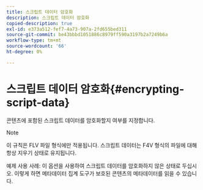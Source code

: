 ```yaml
---
title: 스크립트 데이터 암호화
description: 스크립트 데이터 암호화
copied-description: true
exl-id: e373a512-fef7-4a73-907a-2fd655bed311
source-git-commit: be43bbbd1051886c8979ff590a3197b2a7249b6a
workflow-type: tm+mt
source-wordcount: '66'
ht-degree: 0%

---
```


# 스크립트 데이터 암호화{#encrypting-script-data}

콘텐츠에 포함된 스크립트 데이터를 암호화할지 여부를 지정합니다.

>[!NOTE]
>
>이 규칙은 FLV 파일 형식에만 적용됩니다. 스크립트 데이터는 F4V 형식의 파일에 대해 항상 지우기 상태로 유지됩니다.

예제 사용 사례: 이 옵션을 사용하여 스크립트 데이터를 암호화하지 않은 상태로 두십시오. 이렇게 하면 메타데이터 집계 도구가 보호된 콘텐츠의 메타데이터를 읽을 수 있습니다.
